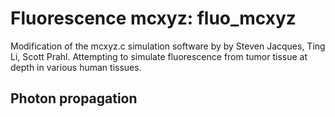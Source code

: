 # Fluorescence mcxyz: fluo_mcxyz
Modification of the mcxyz.c simulation software by by Steven Jacques, Ting Li, Scott Prahl. Attempting to simulate fluorescence from tumor tissue at depth in various human tissues.

## Photon propagation

